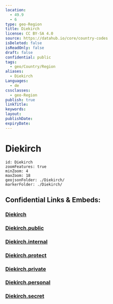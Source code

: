 ```yaml
---
location:
  - 49.9
  - 6
type: geo-Region
title: Diekirch
license: CC BY-SA 4.0
source: https://datahub.io/core/country-codes
isDeleted: false
isReadOnly: false
draft: false
confidential: public
tags:
  - geo/Country/Region
aliases:
  - Diekirch
Languages:
  - de
cssclasses:
  - geo-Region
publish: true
linkTitle:
keywords:
layout:
publishDate:
expiryDate:
---
```


# Diekirch

```leaflet
id: Diekirch
zoomFeatures: true 
minZoom: 4 
maxZoom: 18
geojsonFolder: ./Diekirch/
markerFolder: ./Diekirch/
```


## Confidential Links & Embeds: 

### [Diekirch](/_Standards/Earth/Continent/Europe/Europe~West/Luxembourg/Districts~Luxembourg/Diekirch.md) 

### [Diekirch.public](/_public/Earth/Continent/Europe/Europe~West/Luxembourg/Districts~Luxembourg/Diekirch.public.md) 

### [Diekirch.internal](/_internal/Earth/Continent/Europe/Europe~West/Luxembourg/Districts~Luxembourg/Diekirch.internal.md) 

### [Diekirch.protect](/_protect/Earth/Continent/Europe/Europe~West/Luxembourg/Districts~Luxembourg/Diekirch.protect.md) 

### [Diekirch.private](/_private/Earth/Continent/Europe/Europe~West/Luxembourg/Districts~Luxembourg/Diekirch.private.md) 

### [Diekirch.personal](/_personal/Earth/Continent/Europe/Europe~West/Luxembourg/Districts~Luxembourg/Diekirch.personal.md) 

### [Diekirch.secret](/_secret/Earth/Continent/Europe/Europe~West/Luxembourg/Districts~Luxembourg/Diekirch.secret.md)


